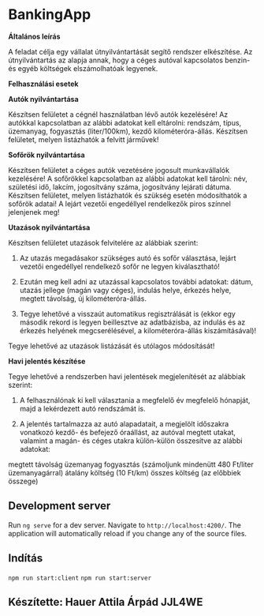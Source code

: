 # BankingApp

**Általános leírás**

A feladat célja egy vállalat útnyilvántartását segítő rendszer elkészítése. Az útnyilvántartás az alapja annak, hogy a céges autóval kapcsolatos benzin- és egyéb költségek elszámolhatóak legyenek.

**Felhasználási esetek**

**Autók nyilvántartása**

Készítsen felületet a cégnél használatban lévő autók kezelésére! Az autókkal kapcsolatban az alábbi adatokat kell eltárolni: rendszám, típus, üzemanyag, fogyasztás (liter/100km), kezdő kilométeróra-állás. Készítsen felületet, melyen listázhatók a felvitt járművek!

**Sofőrök nyilvántartása**

Készítsen felületet a céges autók vezetésére jogosult munkavállalók kezelésére! A sofőrökkel kapcsolatban az alábbi adatokat kell tárolni: név, születési idő, lakcím, jogosítvány száma, jogosítvány lejárati dátuma. Készítsen felületet, melyen listázhatók és szükség esetén módosíthatók a sofőrök adatai! A lejárt vezetői engedéllyel rendelkezők piros színnel jelenjenek meg!

**Utazások nyilvántartása**

Készítsen felületet utazások felvitelére az alábbiak szerint:

1. Az utazás megadásakor szükséges autó és sofőr választása, lejárt vezetői engedéllyel rendelkező sofőr ne legyen kiválasztható!

2. Ezután meg kell adni az utazással kapcsolatos további adatokat: dátum, utazás jellege (magán vagy céges), indulás helye, érkezés helye, megtett távolság, új kilométeróra-állás.

3. Tegye lehetővé a visszaút automatikus regisztrálását is (ekkor egy második rekord is legyen beillesztve az adatbázisba, az indulás és az érkezés helyének megcserélésével, a kilométeróra-állás kiszámításával)!

Tegye lehetővé az utazások listázását és utólagos módosítását!

**Havi jelentés készítése**

Tegye lehetővé a rendszerben havi jelentések megjelenítését az alábbiak szerint:

1. A felhasználónak ki kell választania a megfelelő év megfelelő hónapját, majd a lekérdezett autó rendszámát is.

2. A jelentés tartalmazza az autó alapadatait, a megjelölt időszakra vonatkozó kezdő- és befejező óraállást, az autóval megtett utakat, valamint a magán- és céges utakra külön-külön összesítve az alábbi adatokat:

megtett távolság
üzemanyag fogyasztás (számoljunk mindenütt 480 Ft/liter üzemanyagárral)
átalány költség (10 Ft/km)
összes költség (az előbbiek összege)

## Development server

Run `ng serve` for a dev server. Navigate to `http://localhost:4200/`. The application will automatically reload if you change any of the source files.

## Indítás
`npm run start:client`
`npm run start:server`

## Készítette: Hauer Attila Árpád JJL4WE
